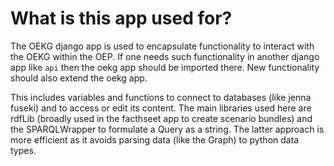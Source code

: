 <!--
SPDX-FileCopyrightText: 2025 jh-RLI <jonas.huber@rl-institut.de>

SPDX-License-Identifier: CC0-1.0
-->

# What is this app used for?

The OEKG django app is used to encapsulate functionality to interact with the OEKG within the OEP. If one needs such functionality in another django app like `api` then the oekg app should be imported there. New functionality should also extend the oekg app.

This includes variables and functions to connect to databases (like jenna fuseki) and to access or edit its content. The main libraries used here are rdfLib (broadly used in the facthseet app to create scenario bundles) and the SPARQLWrapper to formulate a Query as a string. The latter approach is more efficient as it avoids parsing data (like the Graph) to python data types.
